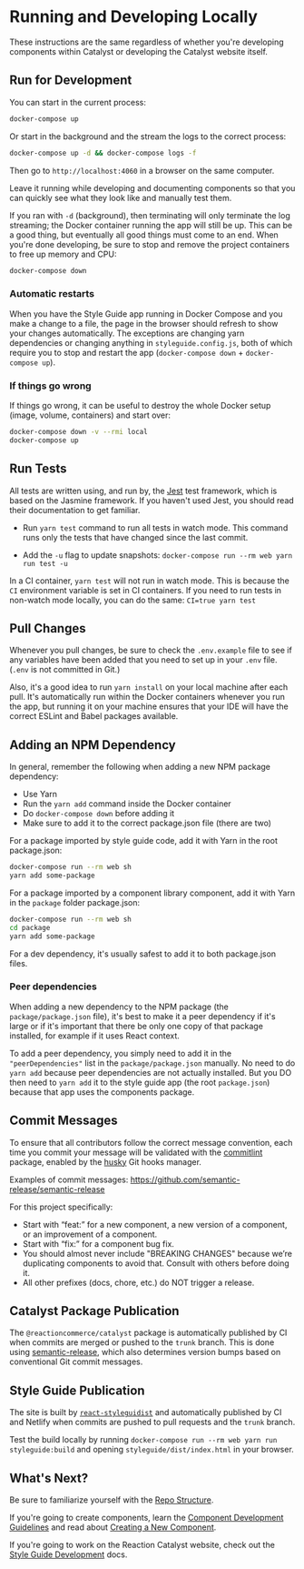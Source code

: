 # Running and Developing Locally

These instructions are the same regardless of whether you're developing components within Catalyst or developing the Catalyst website itself.

## Run for Development

You can start in the current process:

```sh
docker-compose up
```

Or start in the background and the stream the logs to the correct process:

```sh
docker-compose up -d && docker-compose logs -f
```

Then go to `http://localhost:4060` in a browser on the same computer.

Leave it running while developing and documenting components so that you can quickly see what they look like and manually test them.

If you ran with `-d` (background), then terminating will only terminate the log streaming; the Docker container running the app will still be up. This can be a good thing, but eventually all good things must come to an end. When you're done developing, be sure to stop and remove the project containers to free up memory and CPU:

```sh
docker-compose down
```

### Automatic restarts

When you have the Style Guide app running in Docker Compose and you make a change to a file, the page in the browser should refresh to show your changes automatically. The exceptions are changing yarn dependencies or changing anything in `styleguide.config.js`, both of which require you to stop and restart the app (`docker-compose down` + `docker-compose up`).

### If things go wrong

If things go wrong, it can be useful to destroy the whole Docker setup (image, volume, containers) and start over:

```sh
docker-compose down -v --rmi local
docker-compose up
```

## Run Tests

All tests are written using, and run by, the [Jest](https://facebook.github.io/jest/) test framework, which is based on the Jasmine framework. If you haven't used Jest, you should read their documentation to get familiar.

- Run `yarn test` command to run all tests in watch mode. This command runs only the tests that have changed since the last commit.

- Add the `-u` flag to update snapshots: `docker-compose run --rm web yarn run test -u`

In a CI container, `yarn test` will not run in watch mode. This is because the `CI` environment variable is set in CI containers. If you need to run tests in non-watch mode locally, you can do the same: `CI=true yarn test`

## Pull Changes

Whenever you pull changes, be sure to check the `.env.example` file to see if any variables have been added that you need to set up in your `.env` file. (`.env` is not committed in Git.)

Also, it's a good idea to run `yarn install` on your local machine after each pull. It's automatically run within the Docker containers whenever you run the app, but running it on your machine ensures that your IDE will have the correct ESLint and Babel packages available.

## Adding an NPM Dependency

In general, remember the following when adding a new NPM package dependency:
- Use Yarn
- Run the `yarn add` command inside the Docker container
- Do `docker-compose down` before adding it
- Make sure to add it to the correct package.json file (there are two)

For a package imported by style guide code, add it with Yarn in the root package.json:

```bash
docker-compose run --rm web sh
yarn add some-package
```

For a package imported by a component library component, add it with Yarn in the `package` folder package.json:

```bash
docker-compose run --rm web sh
cd package
yarn add some-package
```

For a dev dependency, it's usually safest to add it to both package.json files.

### Peer dependencies

When adding a new dependency to the NPM package (the `package/package.json` file), it's best to make it a peer dependency if it's large or if it's important that there be only one copy of that package installed, for example if it uses React context.

To add a peer dependency, you simply need to add it in the `"peerDependencies"` list in the `package/package.json` manually. No need to do `yarn add` because peer dependencies are not actually installed. But you DO then need to `yarn add` it to the style guide app (the root `package.json`) because that app uses the components package.

## Commit Messages

To ensure that all contributors follow the correct message convention, each time you commit your message will be validated with the [commitlint](https://www.npmjs.com/package/@commitlint/cli) package, enabled by the [husky](https://www.npmjs.com/package/husky) Git hooks manager.

Examples of commit messages: https://github.com/semantic-release/semantic-release

For this project specifically:

- Start with “feat:” for a new component, a new version of a component, or an improvement of a component.
- Start with “fix:” for a component bug fix.
- You should almost never include "BREAKING CHANGES" because we’re duplicating components to avoid that. Consult with others before doing it.
- All other prefixes (docs, chore, etc.) do NOT trigger a release.

## Catalyst Package Publication

The `@reactioncommerce/catalyst` package is automatically published by CI when commits are merged or pushed to the `trunk` branch. This is done using [semantic-release](https://www.npmjs.com/package/semantic-release), which also determines version bumps based on conventional Git commit messages.

## Style Guide Publication

The site is built by [`react-styleguidist`](https://github.com/styleguidist/react-styleguidist) and automatically published by CI and Netlify when commits are pushed to pull requests and the `trunk` branch.

Test the build locally by running `docker-compose run --rm web yarn run styleguide:build` and opening `styleguide/dist/index.html` in your browser.

## What's Next?

Be sure to familiarize yourself with the [Repo Structure](./repo-structure.md).

If you're going to create components, learn the [Component Development Guidelines](./component-development-guidelines.md) and read about [Creating a New Component](./creating-new-component.md).

If you're going to work on the Reaction Catalyst website, check out the [Style Guide Development](./style-guide-development.md) docs.
